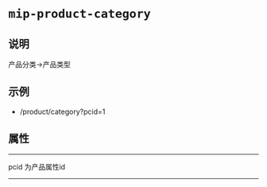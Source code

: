 # `mip-product-category`

## 说明

产品分类->产品类型

## 示例
* /product/category?pcid=1

## 属性

***
pcid 为产品属性id
***

